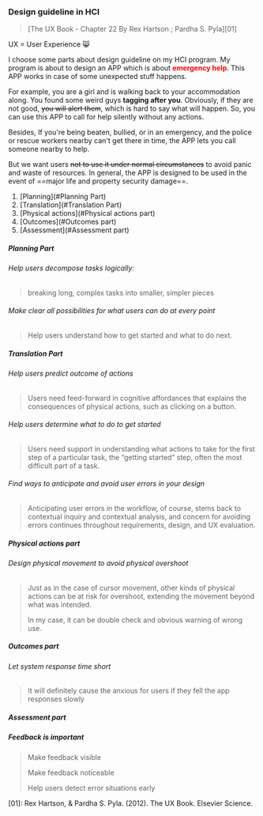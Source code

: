 ### Design guideline in HCI

> [The UX Book - Chapter 22 By Rex Hartson ; Pardha S. Pyla][01]

UX = User Experience :smile_cat:

I choose some parts about design guideline on my HCI program. My program is about to design an APP which is about <span style="color:red;">**emergency help**</span>. This APP works in case of some unexpected stuff happens.

For example, you are a girl and is walking back to your accommodation along. You found some weird guys <strong>tagging after you</strong>. Obviously, if they are not good, ~~you will alert them~~, which is hard to say what will happen. So, you can use this APP to call for help silently without any actions.

Besides, If you're being beaten, bullied, or in an emergency, and the police or rescue workers nearby can't get there in time, the APP lets you call someone nearby to help.

But we want users ~~not to use it under normal circumstances~~ to avoid panic and waste of resources. In general, the APP is designed to be used in the event of ==major life and property security damage==.

1. [Planning](#Planning Part)
2. [Translation](#Translation Part)
3. [Physical actions](#Physical actions part)
4. [Outcomes](#Outcomes part)
5. [Assessment](#Assessment part)

##### Planning Part

###### Help users decompose tasks logically: 

>  breaking long, complex tasks into smaller, simpler pieces

###### Make clear all possibilities for what users can do at every point 

> Help users understand how to get started and what to do next.  

##### Translation Part

###### Help users predict outcome of actions  

> Users need feed-forward in cognitive affordances that explains the consequences of physical actions, such as clicking on a button.  

###### Help users determine what to do to get started  

> Users need support in understanding what actions to take for the first step of a particular task, the “getting started” step, often the most difficult part of a task.  

###### Find ways to anticipate and avoid user errors in your design  

> Anticipating user errors in the workflow, of course, stems back to contextual inquiry and contextual analysis, and concern for avoiding errors continues throughout requirements, design, and UX evaluation.

##### Physical actions part

###### Design physical movement to avoid physical overshoot  

> Just as in the case of cursor movement, other kinds of physical actions can be at
> risk for overshoot, extending the movement beyond what was intended.  
>
> In my case, it can be double check and obvious warning of wrong use.

##### Outcomes part

###### Let system response time short

> It will definitely cause the anxious for users if they fell the app responses slowly

##### Assessment part

##### Feedback is important

> Make feedback visible  
>
> Make feedback noticeable  
>
> Help users detect error situations early  



[01]:   Rex Hartson, & Pardha S. Pyla. (2012). The UX Book. Elsevier Science.

